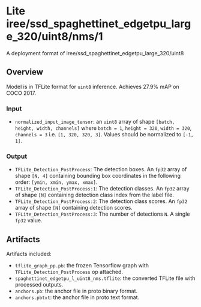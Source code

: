 # Lite iree/ssd_spaghettinet_edgetpu_large_320/uint8/nms/1

A deployment format of iree/ssd_spaghettinet_edgetpu_large_320/uint8

<!-- parent-model: iree/ssd_spaghettinet_edgetpu_large_320/uint8 -->
<!-- asset-path: https://storage.googleapis.com/tfhub-lite-models/iree/lite-model/ssd_spaghettinet_edgetpu_large_320/uint8/nms/1.tflite -->

## Overview
Model is in TFLite format for `uint8` inference. Achieves 27.9% mAP
on COCO 2017.

### Input
*   `normalized_input_image_tensor`: an `uint8` array of shape `[batch, height,
    width, channels]` where `batch = 1`, `height = 320`, `width = 320`,
    `channels = 3` i.e. `[1, 320, 320, 3]`. Values should be normalized to `[-1,
    1]`.

### Output
*   `TFLite_Detection_PostProcess`: The detection boxes. An `fp32` array of
    shape `[N, 4]` containing bounding box coordinates in the following order:
    `[ymin, xmin, ymax, xmax]`.
*   `TFLite_Detection_PostProcess:1`: The detection classes. An `fp32` array of
    shape `[N]` containing detection class index from the label file.
*   `TFLite_Detection_PostProcess:2`: The detection class scores. An `fp32`
    array of shape `[N]` containing detection scores.
*   `TFLite_Detection_PostProcess:3`: The number of detections `N`. A single
    `fp32` value.

## Artifacts
Artifacts included:
* `tflite_graph_pp.pb`: the frozen Tensorflow graph with `TFLite_Detection_PostProcess` op attached.
* `spaghettinet_edgetpu_l_uint8_nms.tflite`: the converted TFLite file with processed outputs.
* `anchors.pb`: the anchor file in proto binary format.
* `anchors.pbtxt`: the anchor file in proto text format.

